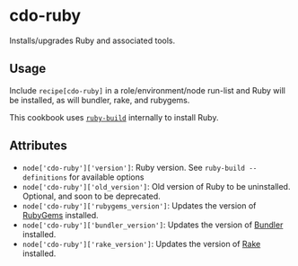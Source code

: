 # cdo-ruby

Installs/upgrades Ruby and associated tools.

## Usage

Include `recipe[cdo-ruby]` in a role/environment/node run-list and Ruby will be installed, as will bundler, rake, and rubygems.

This cookbook uses [`ruby-build`](https://github.com/rbenv/ruby-build#readme) internally to install Ruby.

## Attributes

- `node['cdo-ruby']['version']`: Ruby version. See `ruby-build --definitions` for available options
- `node['cdo-ruby']['old_version']`: Old version of Ruby to be uninstalled. Optional, and soon to be deprecated.
- `node['cdo-ruby']['rubygems_version']`: Updates the version of [RubyGems](https://rubygems.org/) installed.
- `node['cdo-ruby']['bundler_version']`: Updates the version of [Bundler](http://bundler.io/) installed.
- `node['cdo-ruby']['rake_version']`: Updates the version of [Rake](https://ruby.github.io/rake/) installed.
